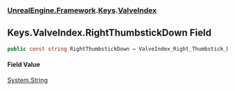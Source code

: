 ### [UnrealEngine.Framework](UnrealEngine_Framework.md 'UnrealEngine.Framework').[Keys](Keys.md 'UnrealEngine.Framework.Keys').[ValveIndex](Keys_ValveIndex.md 'UnrealEngine.Framework.Keys.ValveIndex')
## Keys.ValveIndex.RightThumbstickDown Field
```csharp
public const string RightThumbstickDown = ValveIndex_Right_Thumbstick_Down;
```
#### Field Value
[System.String](https://docs.microsoft.com/en-us/dotnet/api/System.String 'System.String')
